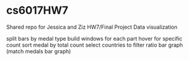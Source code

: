 # cs6017HW7
Shared repo for Jessica and Ziz HW7/Final Project Data visualization



split bars by medal type
build windows for each part
hover for specific count
sort medal by total count
select countries to filter
ratio bar graph (match medals bar graph)
